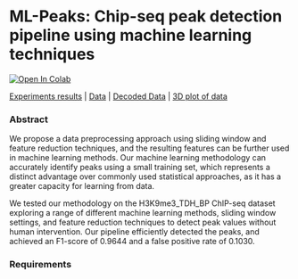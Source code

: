 # ML-Peaks: Chip-seq peak detection pipeline using machine learning techniques
[![Open In Colab](https://colab.research.google.com/assets/colab-badge.svg)](https://colab.research.google.com/github/sajadamouei/Peak-detection-chip-seq/blob/main/ML_Peaks.ipynb "Click to open in Colab") 

[Experiments results](https://docs.google.com/document/d/1lIr_GnLKK7Y9vTBghdIdan7MfagC9UcxQdwh7tA_ROE/edit?usp=sharing) | [Data](https://archive.ics.uci.edu/ml/datasets/chipseq) | [Decoded Data](https://drive.google.com/file/d/1N2PCF3A9atH9lPEVJcBks1HUSFKUZDQ9/view?usp=sharing) | [3D plot of data](https://colab.research.google.com/drive/1pugELPWn2pGpLwHhjAVxUQ13aTWvKHh-?usp=sharing)

### Abstract
We propose a data preprocessing approach using sliding window and feature reduction techniques, and the resulting features can be further used in machine learning methods. Our machine learning methodology can accurately identify peaks using a small training set, which represents a distinct advantage over commonly used statistical approaches, as it has a greater capacity for learning from data. 
 
 We tested our methodology on the H3K9me3_TDH_BP ChIP-seq dataset exploring a range of different machine learning methods, sliding window settings, and feature reduction techniques to detect peak values without human intervention. Our pipeline efficiently detected the peaks, and achieved an F1-score of 0.9644 and a false positive rate of 0.1030.

### Requirements

